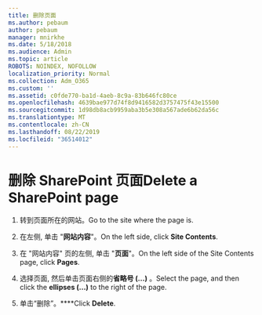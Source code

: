 ```yaml
---
title: 删除页面
ms.author: pebaum
author: pebaum
manager: mnirkhe
ms.date: 5/18/2018
ms.audience: Admin
ms.topic: article
ROBOTS: NOINDEX, NOFOLLOW
localization_priority: Normal
ms.collection: Adm_O365
ms.custom: ''
ms.assetid: c0fde770-ba1d-4aeb-8c9a-83b646fc80ce
ms.openlocfilehash: 4639bae977d74f8d9416582d3757475f43e15500
ms.sourcegitcommit: 1d98db8acb9959aba3b5e308a567ade6b62da56c
ms.translationtype: MT
ms.contentlocale: zh-CN
ms.lasthandoff: 08/22/2019
ms.locfileid: "36514012"
---
```

# <a name="delete-a-sharepoint-page"></a><span data-ttu-id="ffe04-102">删除 SharePoint 页面</span><span class="sxs-lookup"><span data-stu-id="ffe04-102">Delete a SharePoint page</span></span>

1. <span data-ttu-id="ffe04-103">转到页面所在的网站。</span><span class="sxs-lookup"><span data-stu-id="ffe04-103">Go to the site where the page is.</span></span>
    
2. <span data-ttu-id="ffe04-104">在左侧, 单击 "**网站内容**"。</span><span class="sxs-lookup"><span data-stu-id="ffe04-104">On the left side, click **Site Contents**.</span></span> 
    
3. <span data-ttu-id="ffe04-105">在 "网站内容" 页的左侧, 单击 "**页面**"。</span><span class="sxs-lookup"><span data-stu-id="ffe04-105">On the left side of the Site Contents page, click **Pages**.</span></span> 
    
4. <span data-ttu-id="ffe04-106">选择页面, 然后单击页面右侧的**省略号 (...)** 。</span><span class="sxs-lookup"><span data-stu-id="ffe04-106">Select the page, and then click the **ellipses (...)** to the right of the page.</span></span> 
    
5. <span data-ttu-id="ffe04-107">单击“删除”。\*\*\*\*</span><span class="sxs-lookup"><span data-stu-id="ffe04-107">Click **Delete**.</span></span> 
    

